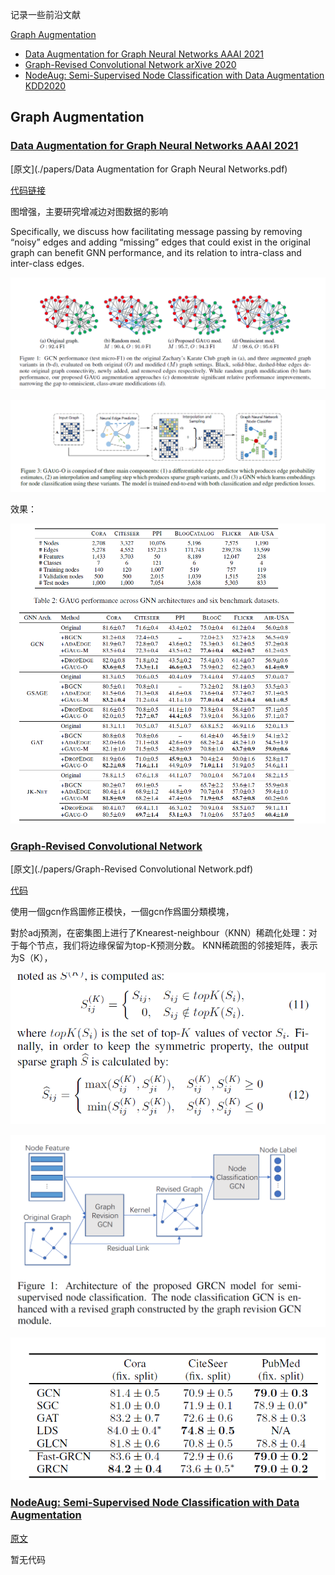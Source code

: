 

记录一些前沿文献



[Graph Augmentation](#Graph-Augmentation)

+ [Data Augmentation for Graph Neural Networks   AAAI 2021](#Data-Augmentation-for-Graph-Neural-Networks---AAAI-2021)
+ [Graph-Revised Convolutional Network   arXive 2020](#Graph-Revised-Convolutional-Network)
+ [NodeAug: Semi-Supervised Node Classification with Data Augmentation    KDD2020](#NodeAug:-Semi-Supervised-Node-Classification-with-Data-Augmentation)









## Graph Augmentation



###  [Data Augmentation for Graph Neural Networks   AAAI 2021](https://arxiv.org/abs/2010.04740)

[原文](./papers/Data Augmentation for Graph Neural Networks.pdf)

[代码链接](https://github.com/zhao-tong/GAug)

图增强，主要研究增减边对图数据的影响

Specifically, we discuss how facilitating message passing by removing “noisy” edges and adding “missing” edges that could exist in the original graph can benefit GNN performance, and its relation to intra-class and inter-class edges.

![](./img/image-20201222162105995.png)

![image-20201222163149287](./img/image-20201222163149287.png)



效果：

![image-20201222163311604](./img/image-20201222163311604.png)





### [Graph-Revised Convolutional Network](https://arxiv.org/abs/1911.07123)



[原文](./papers/Graph-Revised Convolutional Network.pdf)

[代码](https://github.com/Maysir/GRCN)

使用一個gcn作爲圖修正模快，一個gcn作爲圖分類模塊，

對於adj預測，在密集图上进行了Knearest-neighbour（KNN）稀疏化处理：对于每个节点，我们将边缘保留为top-K预测分数。  KNN稀疏图的邻接矩阵，表示为S（K），

![image-20201225000423647](img/image-20201225000423647.png)



![image-20201224232011361](./img/image-20201224232011361.png)



![image-20201224234802772](./img/image-20201224234802772.png)



### [NodeAug: Semi-Supervised Node Classification with Data Augmentation](https://bhooi.github.io/papers/nodeaug_kdd20.pdf)

[原文](./papers/NodeAug.pdf)

暂无代码